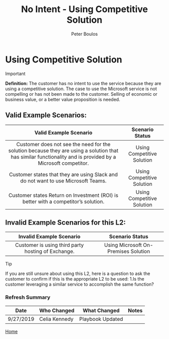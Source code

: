 ﻿---
# required metadata
title: No Intent - Using Competitive Solution
description: No Intent - Using Competitive Solution
author: Peter Boulos
ms.author: pboulos
manager: pagrim
ms.date: 9/27/2019
ms.topic: partner-playbook 
ms.prod: non-product-specific 
ms.custom: partner-playbook 
ft.audience: partner
ft.owner: pagrim
---

# Using Competitive Solution

> [!IMPORTANT]
> **Definition:** The customer has no intent to use the service because they are using a competitive solution. The case to use the Microsoft service is not compelling or has not been made to the customer. Selling of economic or business value, or a better value proposition is needed.

## Valid Example Scenarios:
| Valid Example Scenario | Scenario Status |
| :--: | :--: |
| Customer does not see the need for the solution because they are using a solution that has similar functionality and is provided by a Microsoft competitor. | Using Competitive Solution |
| Customer states that they are using Slack and do not want to use Microsoft Teams. | Using Competitive Solution |
| Customer states Return on Investment (ROI) is better with a competitor’s solution. | Using Competitive Solution |


## Invalid Example Scenarios for this L2:
| Invalid Example Scenario | Scenario Status |
| :--: | :--: |
| Customer is using third party hosting of Exchange. | Using Microsoft On-Premises Solution |


> [!TIP]
> If you are still unsure about using this L2, here is a question to ask the customer to confirm if this is the appropriate L2 to be used:
>    1.Is the customer leveraging a similar service to accomplish the same function?​
>    
### Refresh Summary

|Date|Who Changed|What Changed|Notes|
|---------|---------------|----------------------------|-------------|
|9/27/2019| Celia Kennedy| Playbook Updated||

[Home](http://partner-docs.microsoft.com)

